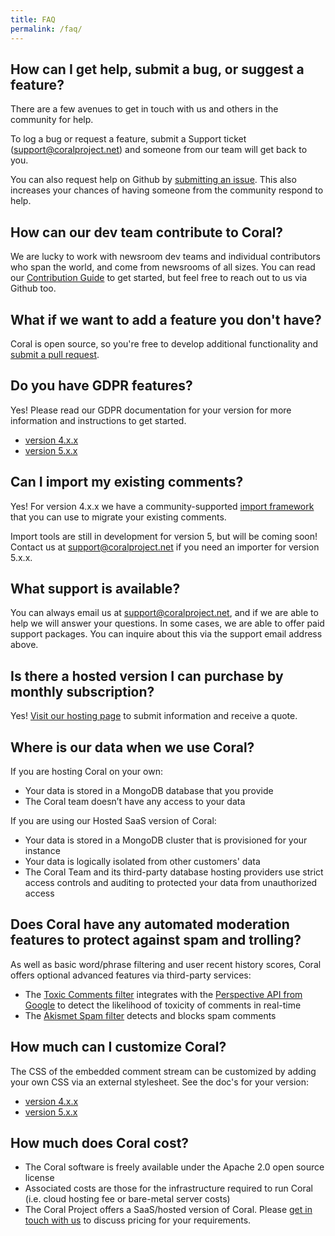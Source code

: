 ```yaml
---
title: FAQ
permalink: /faq/
---
```


## How can I get help, submit a bug, or suggest a feature?

There are a few avenues to get in touch with us and others in the community for help.

To log a bug or request a feature, submit a Support ticket ([support@coralproject.net](mailto:support@coralproject.net)) and someone from our team will get back to you.

You can also request help on Github by [submitting an issue](https://github.com/coralproject/talk/issues). This also increases your chances of having someone from the community respond to help.

## How can our dev team contribute to Coral?

We are lucky to work with newsroom dev teams and individual contributors who span the world, and come from newsrooms of all sizes. You can read our [Contribution Guide](https://github.com/coralproject/talk/blob/master/CONTRIBUTING.md) to get started, but feel free to reach out to us via Github too.

## What if we want to add a feature you don't have?

Coral is open source, so you're free to develop additional functionality and [submit a pull request](https://github.com/coralproject.net/talk).

## Do you have GDPR features?

Yes! Please read our GDPR documentation for your version for more information and instructions to get started. 
* [version 4.x.x](/talk/integrating/gdpr/) 
* [version 5.x.x](/talk/v5/integrating/gdpr/)

## Can I import my existing comments?

Yes! For version 4.x.x we have a community-supported [import framework](https://github.com/coralproject/talk-importer) that you can use to migrate your existing comments.

Import tools are still in development for version 5, but will be coming soon! Contact us at [support@coralproject.net](mailto:support@coralproject.net) if you need an importer for version 5.x.x. 

## What support is available?

You can always email us at [support@coralproject.net](mailto:support@coralproject.net), and if we are able to help we will answer your questions. In some cases, we are able to offer paid support packages. You can inquire about this via the support email address above.

## Is there a hosted version I can purchase by monthly subscription?

Yes! [Visit our hosting page](https://coralproject.net/pricing/) to submit information and receive a quote.

## Where is our data when we use Coral?

If you are hosting Coral on your own:

* Your data is stored in a MongoDB database that you provide
* The Coral team doesn’t have any access to your data

If you are using our Hosted SaaS version of Coral:

* Your data is stored in a MongoDB cluster that is provisioned for your instance
* Your data is logically isolated from other customers' data
* The Coral Team and its third-party database hosting providers use strict access controls and auditing to protected your data from unauthorized access

## Does Coral have any automated moderation features to protect against spam and trolling?

As well as basic word/phrase filtering and user recent history scores, Coral offers optional advanced features via third-party services:

* The [Toxic Comments filter](/talk/v5/administration/#toxic-comment-filter) integrates with the [Perspective API from Google](https://www.perspectiveapi.com/) to detect the likelihood of toxicity of comments in real-time
* The [Akismet Spam filter](/talk/v5/administration/#spam-detection-filter) detects and blocks spam comments

## How much can I customize Coral?

The CSS of the embedded comment stream can be customized by adding your own CSS via an external stylesheet. See the doc's for your version:
* [version 4.x.x](/talk/integrating/styling-css/)
* [version 5.x.x](/talk/v5/css/)

## How much does Coral cost?

* The Coral software is freely available under the Apache 2.0 open source license
* Associated costs are those for the infrastructure required to run Coral (i.e. cloud hosting fee or bare-metal server costs)
* The Coral Project offers a SaaS/hosted version of Coral. Please [get in touch with us](https://coralproject.net/pricing/) to discuss pricing for your requirements.
